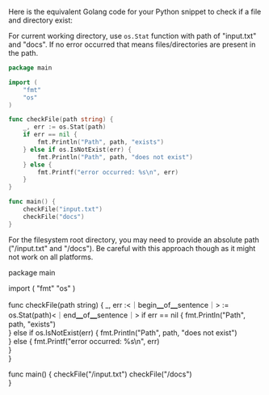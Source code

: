 Here is the equivalent Golang code for your Python snippet to check if a file and directory exist:

For current working directory, use `os.Stat` function with path of "input.txt" and "docs". If no error occurred that means files/directories are present in the path. 

```go
package main

import (
	"fmt"
	"os"
)

func checkFile(path string) {
	_, err := os.Stat(path)
	if err == nil {
		fmt.Println("Path", path, "exists")
	} else if os.IsNotExist(err) {
	    fmt.Println("Path", path, "does not exist")    
	} else {
	    fmt.Printf("error occurred: %s\n", err)  
	}	
} 

func main() {
    checkFile("input.txt")
    checkFile("docs")     
}
```

For the filesystem root directory, you may need to provide an absolute path ("/input.txt" and "/docs"). Be careful with this approach though as it might not work on all platforms. 

package main

import (
	"fmt"
	"os"
)

func checkFile(path string) {
	_, err :<｜begin▁of▁sentence｜> := os.Stat(path)<｜end▁of▁sentence｜>
	if err == nil {
	    fmt.Println("Path", path, "exists")    
	} else if os.IsNotExist(err) {
	    fmt.Println("Path", path, "does not exist")   
	} else {
		fmt.Printf("error occurred: %s\n", err)  
	}	
} 

func main() {
    checkFile("/input.txt")
    checkFile("/docs")     
}

